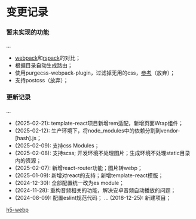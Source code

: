 # 变更记录

### 暂未实现的功能

...
* [webpack](https://webpack.js.org/)和[rspack](https://rspack.dev/)的对比；
* 根据目录自动生成路由；
* 使用purgecss-webpack-plugin，过滤掉无用的css，[参考](https://segmentfault.com/a/1190000042416750)（放弃）；
* 支持postcss（放弃）；

### 更新记录

...
* (2025-02-21): template-react项目新增rem适配，新增页面Wrap组件；
* (2025-02-12): 生产环境下，将node_modules中的依赖分割到vendor-[hash].js；
* (2025-02-09): 支持css Modules；
* (2025-02-08): 支持scss; 开发环境不处理图片；生成环境不处理static目录内的资源；
* (2025-02-07): 新增react-router功能；图片转webp；
* (2025-01-09): 新增对react的支持；新增template-react模版；
* (2024-12-30): 全部配置统一改为es module；
* (2024-11-28): 重构音频相关的功能，解决安卓音频自动播放的问题；
* (2024-08-09): 配置eslint规范代码；
...
(2018-12-25): 新建项目；

[h5-webp](https://api.github.com/repos/chocho-1115/h5-webp)
